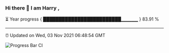 ### Hi there 👋 I am Harry , 

⏳ Year progress { █████████████████████████▁▁▁▁▁ } 83.91 %

---

⏰ Updated on Wed, 03 Nov 2021 06:48:54 GMT

![Progress Bar CI](https://github.com/duykhang68/duykhang68/workflows/Progress%20Bar%20CI/badge.svg)
